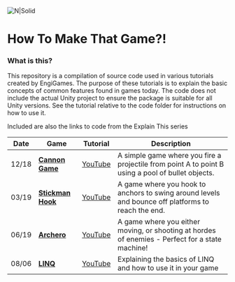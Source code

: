 ![N|Solid](https://www.engigames.ca/wp-content/uploads/2018/07/cropped-PNG-2-3-1200x214.png)


# __How To Make That Game?!__



### What is this?
This repository is a compilation of source code used in various tutorials created by EngiGames. The purpose of these tutorials is to explain the basic concepts of common features found in games today. The code does not include the actual Unity project to ensure the package is suitable for all Unity versions. See the tutorial relative to the code folder for instructions on how to use it. 

Included are also the links to code from the Explain This series



| Date | Game | Tutorial | Description |
| ----- | ----- | ------ | ----------- |
| 12/18 | [__Cannon Game__](https://bitbucket.org/EngiGamesBitbucket/howtomakethatgame/src/master/FireBalls3D%20Example/) | [YouTube](https://www.youtube.com/watch?v=KGkQLHZC4bI) | A simple game where you fire a projectile from point A to point B using a pool of bullet objects.
| 03/19 | [__Stickman Hook__](https://bitbucket.org/EngiGamesBitbucket/howtomakethatgame/src/master/Stickman%20Example/) | [YouTube](https://www.youtube.com/watch?v=1DF_Qm-Feyk) | A game where you hook to anchors to swing around levels and bounce off platforms to reach the end.
| 06/19 | [__Archero__](https://bitbucket.org/EngiGamesBitbucket/howtomakethatgame/src/master/Archero%20Example/) | [YouTube](https://www.youtube.com/watch?v=7jzC4a9Nzes) | A game where you either moving, or shooting at hordes of enemies - Perfect for a state machine!
| 08/06 | [__LINQ__](https://bitbucket.org/EngiGamesBitbucket/howtomakethatgame/src/master/LINQ%20Examples/) | [YouTube](TBD) | Explaining the basics of LINQ and how to use it in your game


